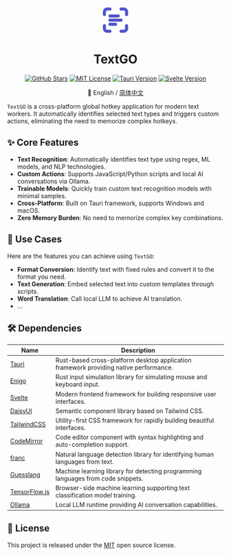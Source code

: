 <div align="center">

<img src="app-icon.png" alt="logo" width="64">

<h1>TextGO</h1>

[![GitHub Stars](https://img.shields.io/github/stars/C5H12O5/TextGO?logo=github&label=Stars&style=flat&color=yellow)](https://github.com/C5H12O5/TextGO/stargazers)
[![MIT License](https://img.shields.io/badge/License-MIT-green.svg)](LICENSE)
[![Tauri Version](https://img.shields.io/badge/Tauri-v2.8.5-24C8D8.svg?logo=tauri)](https://tauri.app/)
[![Svelte Version](https://img.shields.io/badge/Svelte-v5.40.2-FF3E00.svg?logo=svelte)](https://svelte.dev/)

📖 English / [简体中文](README.zh-CN.md)

</div>

`TextGO` is a cross-platform global hotkey application for modern text workers. It automatically identifies selected text types and triggers custom actions, eliminating the need to memorize complex hotkeys.

## ✨ Core Features

- **Text Recognition**: Automatically identifies text type using regex, ML models, and NLP technologies.
- **Custom Actions**: Supports JavaScript/Python scripts and local AI conversations via Ollama.
- **Trainable Models**: Quickly train custom text recognition models with minimal samples.
- **Cross-Platform**: Built on Tauri framework, supports Windows and macOS.
- **Zero Memory Burden**: No need to memorize complex key combinations.

## 🚀 Use Cases

Here are the features you can achieve using `TextGO`:

- **Format Conversion**: Identify text with fixed rules and convert it to the format you need.
- **Text Generation**: Embed selected text into custom templates through scripts.
- **Word Translation**: Call local LLM to achieve AI translation.
- ...

## 🛠️ Dependencies

| Name                                           | Description                                                                           |
| ---------------------------------------------- | ------------------------------------------------------------------------------------- |
| [Tauri](https://tauri.app/)                    | Rust-based cross-platform desktop application framework providing native performance. |
| [Enigo](https://github.com/enigo-rs/enigo)     | Rust input simulation library for simulating mouse and keyboard input.                |
| [Svelte](https://svelte.dev/)                  | Modern frontend framework for building responsive user interfaces.                    |
| [DaisyUI](https://daisyui.com/)                | Semantic component library based on Tailwind CSS.                                     |
| [TailwindCSS](https://tailwindcss.com/)        | Utility-first CSS framework for rapidly building beautiful interfaces.                |
| [CodeMirror](https://codemirror.net/)          | Code editor component with syntax highlighting and auto-completion support.           |
| [franc](https://github.com/wooorm/franc)       | Natural language detection library for identifying human languages from text.         |
| [Guesslang](https://github.com/yoeo/guesslang) | Machine learning library for detecting programming languages from code snippets.      |
| [TensorFlow.js](https://www.tensorflow.org/js) | Browser-side machine learning supporting text classification model training.          |
| [Ollama](https://ollama.com/)                  | Local LLM runtime providing AI conversation capabilities.                             |

## 📄 License

This project is released under the [MIT](LICENSE) open source license.
